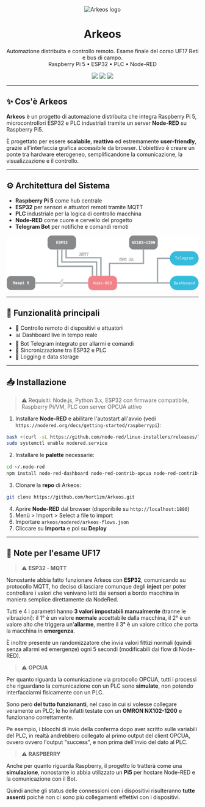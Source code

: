 <p align="center">
  <img src="https://i.imgur.com/BFbMfse.png" alt="Arkeos logo" width="100"/>
</p>

<h1 align="center">Arkeos</h1>
<p align="center">
  Automazione distribuita e controllo remoto. Esame finale del corso UF17 Reti e bus di campo.<br>
  Raspberry Pi 5 • ESP32 • PLC • Node-RED
</p>

<p align="center">
  <img src="https://img.shields.io/badge/status-active-brightgreen?style=flat-square" />
  <img src="https://img.shields.io/badge/platform-RaspberryPi5-blue?style=flat-square" />
  <img src="https://img.shields.io/badge/open%20source-yes-lightgrey?style=flat-square" />
</p>

---

## ✨ Cos'è Arkeos

**Arkeos** è un progetto di automazione distribuita che integra Raspberry Pi 5, microcontrollori ESP32 e PLC industriali tramite un server **Node-RED** su Raspberry Pi5.

È progettato per essere **scalabile**, **reattivo** ed estremamente **user-friendly**, grazie all'interfaccia grafica accessibile da browser. L'obiettivo è creare un ponte tra hardware eterogeneo, semplificandone la comunicazione, la visualizzazione e il controllo.

---

## ⚙️ Architettura del Sistema

- **Raspberry Pi 5** come hub centrale
- **ESP32** per sensori e attuatori remoti tramite MQTT
- **PLC** industriale per la logica di controllo macchina
- **Node-RED** come cuore e cervello del progetto
- **Telegram Bot** per notifiche e comandi remoti

![Architettura](docs/architettura.png)

---

## 🧠 Funzionalità principali

- 🔌 Controllo remoto di dispositivi e attuatori
- 📊 Dashboard live in tempo reale
- 💬 Bot Telegram integrato per allarmi e comandi
- 🔁 Sincronizzazione tra ESP32 e PLC
- 💾 Logging e data storage

---

## 📥 Installazione

> ⚠️ Requisiti: Node.js, Python 3.x, ESP32 con firmware compatibile, Raspberry Pi/VM, PLC con server OPCUA attivo

1. Installare **Node-RED** e abilitare l'autostart all'avvio (vedi `https://nodered.org/docs/getting-started/raspberrypi`):
```bash
bash <(curl -sL https://github.com/node-red/linux-installers/releases/latest/download/update-nodejs-and-nodered-deb)
sudo systemctl enable nodered.service
```
2. Installare le **palette** necessarie:
```bash
cd ~/.node-red
npm install node-red-dashboard node-red-contrib-opcua node-red-contrib-telegrambot node-red-contrib-ui-led2 node-red-node-random node-red-node-ui-table
```
3. Clonare la **repo** di Arkeos:
```bash
git clone https://github.com/hert1zm/Arkeos.git
```
4. Aprire **Node-RED** dal browser (disponibile su `http://localhost:1880`)
5. Menù > Import > Select a file to import
6. Importare `arkeos/nodered/arkeos-flows.json`
7. Cliccare su **Importa** e poi su **Deploy**
   
---

## 📘 Note per l'esame UF17

> ⚠️ **ESP32 - MQTT**

Nonostante abbia fatto funzionare Arkeos con **ESP32**, comunicando su protocollo MQTT, ho deciso di lasciare comunque degli **inject** per poter controllare i valori che venivano letti dai sensori a bordo macchina in maniera semplice direttamente da NodeRed.

Tutti e 4 i parametri hanno **3 valori impostabili manualmente** (tranne le vibrazioni): il 1° è un valore **normale** accettabile dalla macchina, il 2° è un valore alto che triggera un'**allarme**, mentre il 3° è un valore critico che porta la macchina in **emergenza**.

È inoltre presente un randomizzatore che invia valori fittizi normali (quindi senza allarmi ed emergenze) ogni 5 secondi (modificabili dai flow di Node-RED).

> ⚠️ **OPCUA**

Per quanto riguarda la comunicazione via protocollo OPCUA, tutti i processi che riguardano la comunicazione con un PLC sono **simulate**, non potendo interfacciarmi fisicamente con un PLC.

Sono però **del tutto funzionanti**, nel caso in cui si volesse collegare veramente un PLC; le ho infatti testate con un **OMRON NX102-1200** e funzionano correttamente.

Pe esempio, i blocchi di invio della conferma dopo aver scritto sulle variabili del PLC, in realtà andrebbero collegato al primo output del client OPCUA, ovvero ovvero l'output "success", e non prima dell'invio del dato al PLC.

> ⚠️ **RASPBERRY**

Anche per quanto riguarda Raspberry, il progetto lo tratterà come una **simulazione**, nonostante io abbia utilizzato un **Pi5** per hostare Node-RED e la comunicazione con il Bot.

Quindi anche gli status delle connessioni con i dispositivi risulteranno **tutte assenti** poichè non ci sono più collegamenti effettivi con i dispositivi.
